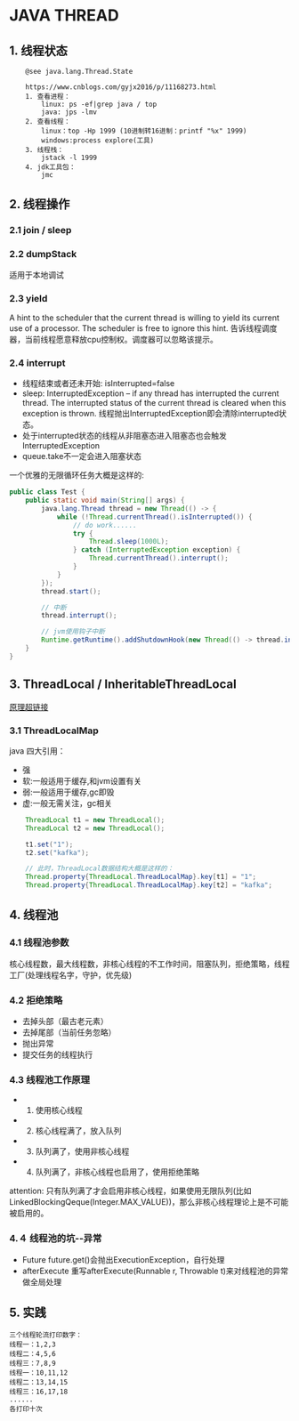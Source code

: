 # JAVA THREAD
## 1. 线程状态
```text
    @see java.lang.Thread.State
```
```text
    https://www.cnblogs.com/gyjx2016/p/11168273.html
    1. 查看进程：
        linux: ps -ef|grep java / top
        java: jps -lmv
    2. 查看线程：
        linux：top -Hp 1999 (10进制转16进制：printf "%x" 1999)
        windows:process explore(工具)
    3. 线程栈：
        jstack -l 1999
    4. jdk工具包：
        jmc
```

## 2. 线程操作
### 2.1 join / sleep

### 2.2 dumpStack
适用于本地调试

### 2.3 yield
A hint to the scheduler that the current thread is willing to yield its current use of a processor. The scheduler is free to ignore this hint.
告诉线程调度器，当前线程愿意释放cpu控制权。调度器可以忽略该提示。
### 2.4 interrupt
+ 线程结束或者还未开始: isInterrupted=false
+ sleep: InterruptedException – if any thread has interrupted the current thread. The interrupted status of the current thread is cleared when this exception is thrown.
线程抛出InterruptedException即会清除interrupted状态。
+ 处于interrupted状态的线程从非阻塞态进入阻塞态也会触发InterruptedException
+ queue.take不一定会进入阻塞状态

一个优雅的无限循环任务大概是这样的:
```java
public class Test {
    public static void main(String[] args) {
        java.lang.Thread thread = new Thread(() -> {
            while (!Thread.currentThread().isInterrupted()) {
                // do work......
                try {
                    Thread.sleep(1000L);
                } catch (InterruptedException exception) {
                    Thread.currentThread().interrupt();
                }
            }
        });
        thread.start();

        // 中断
        thread.interrupt();

        // jvm使用钩子中断
        Runtime.getRuntime().addShutdownHook(new Thread(() -> thread.interrupt()));
    }
}
```

## 3. ThreadLocal / InheritableThreadLocal
[原理超链接](https://blog.csdn.net/ThinkWon/article/details/102508381)
### 3.1 ThreadLocalMap
java 四大引用：
+ 强
+ 软:一般适用于缓存,和jvm设置有关
+ 弱:一般适用于缓存,gc即毁
+ 虚:一般无需关注，gc相关

```java
	ThreadLocal t1 = new ThreadLocal();
	ThreadLocal t2 = new ThreadLocal();

	t1.set("1");
	t2.set("kafka");

	// 此时，ThreadLocal数据结构大概是这样的：
	Thread.property{ThreadLocal.ThreadLocalMap}.key[t1] = "1";
	Thread.property{ThreadLocal.ThreadLocalMap}.key[t2] = "kafka";
```

## 4. 线程池
### 4.1 线程池参数
核心线程数，最大线程数，非核心线程的不工作时间，阻塞队列，拒绝策略，线程工厂(处理线程名字，守护，优先级)
### 4.2 拒绝策略
+ 去掉头部（最古老元素）
+ 去掉尾部（当前任务忽略）
+ 抛出异常
+ 提交任务的线程执行

### 4.3 线程池工作原理
+ 1. 使用核心线程
+ 2. 核心线程满了，放入队列
+ 3. 队列满了，使用非核心线程
+ 4. 队列满了，非核心线程也启用了，使用拒绝策略

attention: 只有队列满了才会启用非核心线程，如果使用无限队列(比如LinkedBlockingQeque(Integer.MAX_VALUE))，那么非核心线程理论上是不可能被启用的。

### 4.４ 线程池的坑--异常
+ Future
future.get()会抛出ExecutionException，自行处理
+ afterExecute
重写afterExecute(Runnable r, Throwable t)来对线程池的异常做全局处理

## 5. 实践
```text
三个线程轮流打印数字：
线程一：1,2,3
线程二：4,5,6
线程三：7,8,9
线程一：10,11,12
线程二：13,14,15
线程三：16,17,18
......
各打印十次
```

